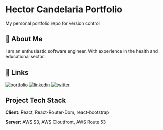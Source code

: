 
# Hector Candelaria Portfolio

My personal portfolio repo for version control


## 🚀 About Me

I am an enthusiastic software engineer. With experience in the health and educational sector.

## 🔗 Links
[![portfolio](https://img.shields.io/badge/my_portfolio-000?style=for-the-badge&logo=ko-fi&logoColor=white)](https://hcandelaria.com)
[![linkedin](https://img.shields.io/badge/linkedin-0A66C2?style=for-the-badge&logo=linkedin&logoColor=white)](https://www.linkedin.com/in/hector-candelaria-986347136/)
[![twitter](https://img.shields.io/badge/twitter-1DA1F2?style=for-the-badge&logo=twitter&logoColor=white)](https://twitter.com/gabriel66_7)


## Project Tech Stack

**Client:** React, React-Router-Dom, react-bootstrap

**Server:** AWS S3, AWS Cloutfront, AWS Route 53
